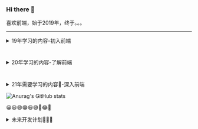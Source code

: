 ### Hi there 👋

喜欢前端，始于2019年，终于。。。

***

<details>
<summary>
19年学习的内容-初入前端
</summary>

- 前端三大金刚 JavaScript/HTML5/css 基础
- jQuery
- PHP 基础
- MySQL 基础
- 做了一个自己的网站，技术栈为前端jQuery+后端php

</details>

#

<details>
<summary>
20年学习的内容-了解前端
</summary>

- thinkPHP3.2
- vue2.0全家桶
- 学了点react
- nuxt.js
- 花了几个月时间重写了上一年做的那个网站技术栈改为前端vue3.0+nuxt.js后端thinkPHP3.2
- Redis
- Nginx
- python学了点皮毛，包括框架Django，但是环境太难搭学到勉强把教程看了，没有实践过。
- 看了几本图书，主要是三体
- 熟练使用Git版本管理工具
- 熟练使用typeScript
- 熟练使用webpack等前端构建工具
- 用layabox+typescript开发小游戏
- 做了6，7款小游戏。

</details>

#

<details>
<summary>
21年需要学习的内容🚀-深入前端
</summary>

- 看几本图书
- 学习js的各个细节。
- 看书@红宝书
- 看书@深入浅出node.js
- 看书@你不知道的JavaScript上中卷
- 看书@学习JavaScript数据结构与算法
- 看书@JavaScript设计模式与开发实践
- 看书@css揭秘
- 复习正则表达式+看书@学习正则表达式
- 学习tcp/ip协议族，了解基础就行
- 💪

</details>

![Anurag's GitHub stats](https://github-readme-stats.vercel.app/api?username=yayaluoya&theme=blueberry&show_icons=true)

😀😃😄😁😆😅🤣😂🙂

<details>
<summary>
未来开发计划🚩🚩🚩
</summary>
  
- yayaluoya的博客
  记录自己日常的开发生活，一个静态博客，编辑器在本地，本身就是一个git仓库，所有东西都存在git仓库里面。
  
</details>

<!--
**yayaluoya/yayaluoya** is a ✨ _special_ ✨ repository because its `README.md` (this file) appears on your GitHub profile.

Here are some ideas to get you started:

- 🔭 I’m currently working on ...
- 🌱 I’m currently learning ...
- 👯 I’m looking to collaborate on ...
- 🤔 I’m looking for help with ...
- 💬 Ask me about ...
- 📫 How to reach me: ...
- 😄 Pronouns: ...
- ⚡ Fun fact: ...
-->
